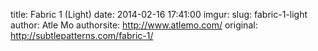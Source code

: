 title:  Fabric 1 (Light)
date:   2014-02-16 17:41:00
imgur:
slug: fabric-1-light
author: Atle Mo
authorsite: http://www.atlemo.com/
original: http://subtlepatterns.com/fabric-1/
